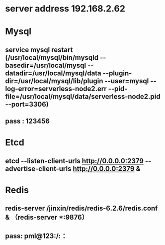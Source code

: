 # server address 192.168.2.62
# Mysql 
##  service mysql restart (/usr/local/mysql/bin/mysqld --basedir=/usr/local/mysql --datadir=/usr/local/mysql/data --plugin-dir=/usr/local/mysql/lib/plugin --user=mysql --log-error=serverless-node2.err --pid-file=/usr/local/mysql/data/serverless-node2.pid --port=3306)
##  pass : 123456
# Etcd 
## etcd --listen-client-urls http://0.0.0.0:2379 --advertise-client-urls http://0.0.0.0:2379 &
# Redis 
## redis-server /jinxin/redis/redis-6.2.6/redis.conf & （redis-server *:9876）
## pass: pml@123:/:：
